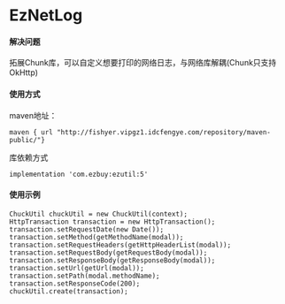 # EzNetLog

#### 解决问题

拓展Chunk库，可以自定义想要打印的网络日志，与网络库解耦(Chunk只支持OkHttp)

#### 使用方式

maven地址：
```
maven { url "http://fishyer.vipgz1.idcfengye.com/repository/maven-public/"}
```

库依赖方式
```
implementation 'com.ezbuy:ezutil:5'
```

#### 使用示例

```
ChuckUtil chuckUtil = new ChuckUtil(context);
HttpTransaction transaction = new HttpTransaction();
transaction.setRequestDate(new Date());
transaction.setMethod(getMethodName(modal));
transaction.setRequestHeaders(getHttpHeaderList(modal));
transaction.setRequestBody(getRequestBody(modal));
transaction.setResponseBody(getResponseBody(modal));
transaction.setUrl(getUrl(modal));
transaction.setPath(modal.methodName);
transaction.setResponseCode(200);
chuckUtil.create(transaction);
```